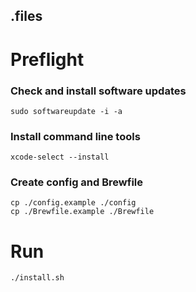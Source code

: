 .files
---

# Preflight

### Check and install software updates

```shell
sudo softwareupdate -i -a
```

### Install command line tools

```shell
xcode-select --install
```

### Create config and Brewfile

```shell
cp ./config.example ./config
cp ./Brewfile.example ./Brewfile
```

# Run

```shell
./install.sh
```
